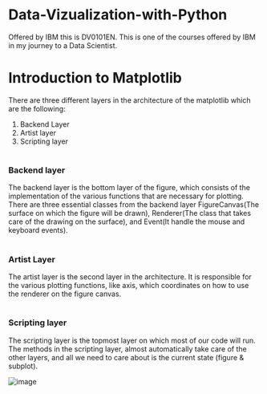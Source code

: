# Data-Vizualization-with-Python
Offered by IBM this is DV0101EN.
This is one of the courses offered by IBM in my journey to a Data Scientist.

# Introduction to Matplotlib
There are three different layers in the architecture of the matplotlib which are the following:
1. Backend Layer
2. Artist layer
3. Scripting layer

# <h3>Backend layer</h3>

The backend layer is the bottom layer of the figure, which consists of the implementation of the various functions that are necessary for plotting. There are three essential classes from the backend layer FigureCanvas(The surface on which the figure will be drawn), Renderer(The class that takes care of the drawing on the surface), and Event(It handle the mouse and keyboard events).

# <h3>Artist Layer</h3>

The artist layer is the second layer in the architecture. It is responsible for the various plotting functions, like axis, which coordinates on how to use the renderer on the figure canvas.

# <h3>Scripting layer</h3>

The scripting layer is the topmost layer on which most of our code will run. The methods in the scripting layer, almost automatically take care of the other layers, and all we need to care about is the current state (figure & subplot).

![image](https://github.com/KennethNjuguna/Data-Vizualization-with-Python/assets/97665556/503c2632-2be1-4679-be17-ffcfac43f770)

